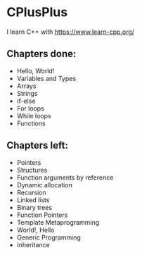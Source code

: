 # CPlusPlus

I learn C++ with https://www.learn-cpp.org/

## Chapters done:
*  Hello, World!
* Variables and Types  
* Arrays
* Strings
* if-else
* For loops
* While loops
* Functions

## Chapters left:
* Pointers
* Structures
* Function arguments by reference
* Dynamic allocation
* Recursion
* Linked lists
* Binary trees
* Function Pointers
* Template Metaprogramming
* World!, Hello
* Generic Programming
* Inheritance 
